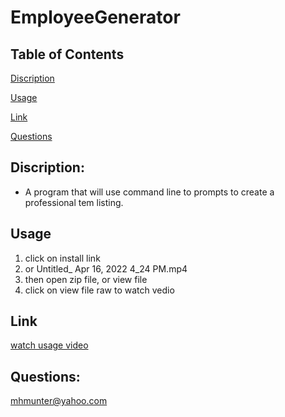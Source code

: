 # **EmployeeGenerator**


## Table of Contents
[Discription](#Discription)

[Usage](#Usage)

[Link](#Link)

[Questions](#Questions)



## Discription: 
- A program that will use command line to prompts to create a professional tem listing. 

## **Usage** 
<ol>
 <li> click on install link</li>
<li> or Untitled_ Apr 16, 2022 4_24 PM.mp4</li>
<li>then open zip file, or view file</li>
<li> click on view file raw to watch vedio</li>

 </ol>
 
 
 
 ## **Link**
[watch usage video](https://drive.google.com/file/d/1eOUJIwgyVLVZpksy-4kbZyYBNll_LqFq/view)

## **Questions:**
mhmunter@yahoo.com


